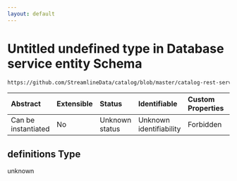 ```yaml
---
layout: default
---
```

# Untitled undefined type in Database service entity Schema

```txt
https://github.com/StreamlineData/catalog/blob/master/catalog-rest-service/src/main/resources/json/schema/entity/services/databaseService.json#/definitions
```



| Abstract            | Extensible | Status         | Identifiable            | Custom Properties | Additional Properties | Access Restrictions | Defined In                                                                                  |
| :------------------ | :--------- | :------------- | :---------------------- | :---------------- | :-------------------- | :------------------ | :------------------------------------------------------------------------------------------ |
| Can be instantiated | No         | Unknown status | Unknown identifiability | Forbidden         | Allowed               | none                | [databaseService.json*](databaseService.md) |

## definitions Type

unknown
